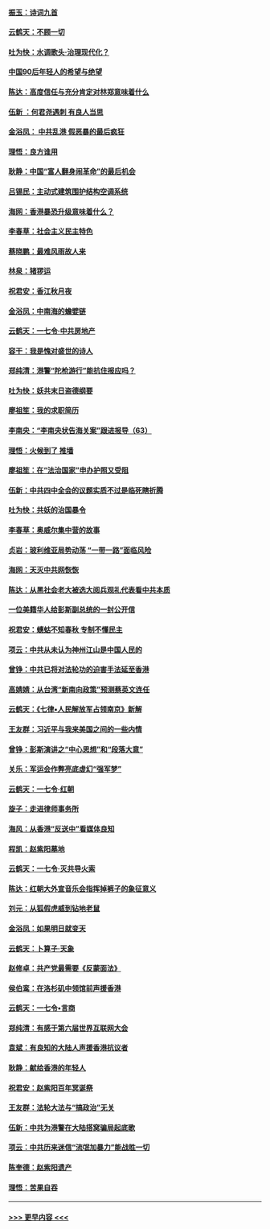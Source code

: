 #### [振玉：诗词九首](../pages/nsc993/n11644081.md?t=11100801) 
#### [云鹤天：不顾一切](../pages/nsc993/n11643508.md?t=11100801) 
#### [吐为快：水调歌头·治理现代化？](../pages/nsc993/n11643485.md?t=11100801) 
#### [中国90后年轻人的希望与绝望](../pages/nsc993/n11642317.md?t=11100801) 
#### [陈达：高度信任与充分肯定对林郑意味着什么](../pages/nsc993/n11641441.md?t=11100801) 
#### [伍新 ：何君尧遇刺 有良人当思](../pages/nsc993/n11641503.md?t=11100801) 
#### [金浴凤： 中共乱港  假恶暴的最后疯狂](../pages/nsc993/n11641495.md?t=11100801) 
#### [理悟：良方谁用](../pages/nsc993/n11641463.md?t=11100801) 
#### [耿静：中国“富人翻身闹革命”的最后机会](../pages/nsc993/n11640655.md?t=11100801) 
#### [吕锡民：主动式建筑围护结构空调系统](../pages/nsc993/n11640168.md?t=11100801) 
#### [海网：香港暴恐升级意味着什么？](../pages/nsc993/n11635904.md?t=11100801) 
#### [李春草：社会主义民主特色](../pages/nsc993/n11634657.md?t=11100801) 
#### [蔡晓鹏：最难风雨故人来](../pages/nsc993/n11633145.md?t=11100801) 
#### [林泉：猪猡运](../pages/nsc993/n11631469.md?t=11100801) 
#### [祝君安：香江秋月夜](../pages/nsc993/n11631440.md?t=11100801) 
#### [金浴凤：中南海的蟾嬖链](../pages/nsc993/n11631290.md?t=11100801) 
#### [云鹤天：一七令·中共房地产](../pages/nsc993/n11630084.md?t=11100801) 
#### [容干：我是愧对盛世的诗人](../pages/nsc993/n11630059.md?t=11100801) 
#### [郑纯清：港警“陀枪游行”能抗住报应吗？](../pages/nsc993/n11629999.md?t=11100801) 
#### [吐为快：妖共末日盗德纲要](../pages/nsc993/n11628610.md?t=11100801) 
#### [廖祖笙：我的求职简历](../pages/nsc993/n11628492.md?t=11100801) 
#### [李南央：“李南央状告海关案”跟进报导（63）](../pages/nsc993/n11627039.md?t=11100801) 
#### [理悟：火候到了 推墙](../pages/nsc993/n11626917.md?t=11100801) 
#### [廖祖笙：在“法治国家”申办护照又受阻](../pages/nsc993/n11626500.md?t=11100801) 
#### [伍新：中共四中全会的议题实质不过是临死瞎折腾](../pages/nsc993/n11621774.md?t=11100801) 
#### [吐为快：共妖的治国暴令](../pages/nsc993/n11621401.md?t=11100801) 
#### [李春草：奥威尔集中营的故事](../pages/nsc993/n11621373.md?t=11100801) 
#### [贞岩：玻利维亚局势动荡 “一带一路”面临风险](../pages/nsc993/n11619480.md?t=11100801) 
#### [海网：天灭中共网恢恢](../pages/nsc993/n11618261.md?t=11100801) 
#### [陈达：从黑社会老大被选大阅兵观礼代表看中共本质](../pages/nsc993/n11618229.md?t=11100801) 
#### [一位美籍华人给彭斯副总统的一封公开信](../pages/nsc993/n11616906.md?t=11100801) 
#### [祝君安：蟪蛄不知春秋  专制不懂民主](../pages/nsc993/n11616882.md?t=11100801) 
#### [项云：中共从未认为神州江山是中国人民的](../pages/nsc993/n11616763.md?t=11100801) 
#### [曾铮：中共已将对法轮功的迫害手法延至香港](../pages/nsc993/n11616561.md?t=11100801) 
#### [高婧婧：从台湾“新南向政策”预测蔡英文连任](../pages/nsc993/n11616518.md?t=11100801) 
#### [云鹤天：《七律▪人民解放军占领南京》新解](../pages/nsc993/n11616490.md?t=11100801) 
#### [王友群：习近平与我来美国之间的一些内情](../pages/nsc993/n11615052.md?t=11100801) 
#### [曾铮：彭斯演讲之“中心思想”和“段落大意”](../pages/nsc993/n11615020.md?t=11100801) 
#### [关乐：军运会作弊亮底虚幻“强军梦”](../pages/nsc993/n11615008.md?t=11100801) 
#### [云鹤天：一七令‧红朝](../pages/nsc993/n11615000.md?t=11100801) 
#### [旋子：走进律师事务所](../pages/nsc993/n11614894.md?t=11100801) 
#### [海风：从香港“反送中”看媒体良知](../pages/nsc993/n11614480.md?t=11100801) 
#### [程凯：赵紫阳墓地](../pages/nsc993/n11614464.md?t=11100801) 
#### [云鹤天：一七令‧灭共导火索](../pages/nsc993/n11613471.md?t=11100801) 
#### [陈达：红朝大外宣音乐会指挥掉裤子的象征意义](../pages/nsc993/n11613456.md?t=11100801) 
#### [刘元：从狐假虎威到钻地老鼠](../pages/nsc993/n11612832.md?t=11100801) 
#### [金浴凤：如果明日就变天](../pages/nsc993/n11611135.md?t=11100801) 
#### [云鹤天：卜算子‧天象](../pages/nsc993/n11609023.md?t=11100801) 
#### [赵修卓：共产党最需要《反蒙面法》](../pages/nsc993/n11608006.md?t=11100801) 
#### [侯伯鸾：在洛杉矶中领馆前声援香港](../pages/nsc993/n11607802.md?t=11100801) 
#### [云鹤天：一七令•言商](../pages/nsc993/n11606248.md?t=11100801) 
#### [郑纯清：有感于第六届世界互联网大会](../pages/nsc993/n11604718.md?t=11100801) 
#### [袁斌：有良知的大陆人声援香港抗议者](../pages/nsc993/n11603673.md?t=11100801) 
#### [耿静：献给香港的年轻人](../pages/nsc993/n11602462.md?t=11100801) 
#### [祝君安：赵紫阳百年冥诞祭](../pages/nsc993/n11601386.md?t=11100801) 
#### [王友群：法轮大法与“搞政治”无关](../pages/nsc993/n11601658.md?t=11100801) 
#### [伍新：中共为港警在大陆搭窝骗局起底歌](../pages/nsc993/n11601536.md?t=11100801) 
#### [项云：中共历来迷信“流氓加暴力”能战胜一切](../pages/nsc993/n11601496.md?t=11100801) 
#### [陈奎德：赵紫阳遗产](../pages/nsc993/n11601444.md?t=11100801) 
#### [理悟：苦果自吞](../pages/nsc993/n11601385.md?t=11100801) 

----
#### [ >>> 更早内容 <<< ](../indexes/nsc993-earlier.md)
